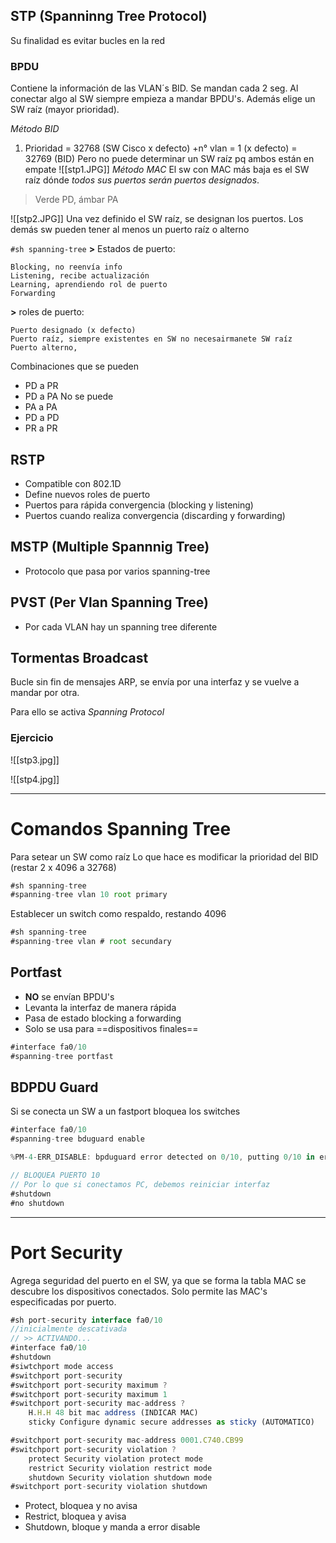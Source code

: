 ## STP (Spanninng Tree Protocol)
Su finalidad es evitar bucles en la red

### BPDU
Contiene la información de las VLAN´s BID. Se mandan cada 2 seg.
Al conectar algo al SW siempre empieza a mandar BPDU's.
Además elige un SW raíz (mayor prioridad).

*Método BID*
1. Prioridad = 32768 (SW Cisco x defecto)
   +n° vlan  = 1 (x defecto)
		   = 32769 (BID)
Pero no puede determinar un SW raíz pq ambos están en empate
![[stp1.JPG]]
*Método MAC*
El sw con MAC más baja es el SW raíz dónde *todos sus puertos serán puertos designados*.
>Verde PD, ámbar PA


![[stp2.JPG]]
Una vez definido el SW raíz, se designan los puertos.
Los demás sw pueden tener al menos un puerto raíz o alterno

`#sh spanning-tree`
**>** Estados de puerto:

	Blocking, no reenvía info
	Listening, recibe actualización
	Learning, aprendiendo rol de puerto
	Forwarding

**>** roles de puerto:

	Puerto designado (x defecto)
	Puerto raíz, siempre existentes en SW no necesairmanete SW raíz
	Puerto alterno, 

Combinaciones que se pueden
- PD a PR
- PD a PA
No se puede
- PA a PA
- PD a PD 
- PR a PR

## RSTP  
- Compatible con 802.1D
- Define nuevos roles de puerto
- Puertos  para rápida convergencia (blocking y listening)
- Puertos cuando realiza convergencia (discarding y forwarding)

## MSTP (Multiple Spannnig Tree)
- Protocolo que pasa por varios spanning-tree

## PVST (Per Vlan Spanning Tree)
- Por cada VLAN hay un spanning tree diferente

## Tormentas Broadcast 
Bucle sin fin de mensajes ARP, se envía por una interfaz y se vuelve a mandar por otra.

Para ello se activa *Spanning Protocol*

### Ejercicio

![[stp3.jpg]]

![[stp4.jpg]]

---
# Comandos Spanning Tree
Para setear un SW como raíz
Lo que hace es modificar la prioridad del BID (restar 2 x 4096 a 32768)
```js
#sh spanning-tree
#spanning-tree vlan 10 root primary
```

Establecer un switch como respaldo, restando 4096
```js
#sh spanning-tree
#spanning-tree vlan # root secundary
```

## Portfast
- **NO** se envían BPDU's
- Levanta la interfaz de manera rápida
- Pasa de estado blocking a forwarding 
- Solo se usa para ==dispositivos finales==
```js
#interface fa0/10
#spanning-tree portfast
```

## BDPDU Guard
Si se conecta un SW a un fastport bloquea los switches
``` js
#interface fa0/10
#spanning-tree bduguard enable

%PM-4-ERR_DISABLE: bpduguard error detected on 0/10, putting 0/10 in err-disable state

// BLOQUEA PUERTO 10
// Por lo que si conectamos PC, debemos reiniciar interfaz
#shutdown
#no shutdown
```

---
# Port Security
Agrega seguridad del puerto en el SW, ya que se forma la tabla MAC se descubre los dispositivos conectados.
Solo permite las MAC's especificadas por puerto.

```js
#sh port-security interface fa0/10
//inicialmente descativada
// >> ACTIVANDO...
#interface fa0/10
#shutdown
#siwtchport mode access
#switchport port-security
#switchport port-security maximum ?
#switchport port-security maximum 1
#switchport port-security mac-address ?
	H.H.H 48 bit mac address (INDICAR MAC)
	sticky Configure dynamic secure addresses as sticky (AUTOMATICO)

#switchport port-security mac-address 0001.C740.CB99
#switchport port-security violation ?
	protect Security violation protect mode
	restrict Security violation restrict mode
	shutdown Security violation shutdown mode
#switchport port-security violation shutdown
```

- Protect, bloquea y no avisa
- Restrict, bloquea y avisa
- Shutdown, bloque y manda a error disable